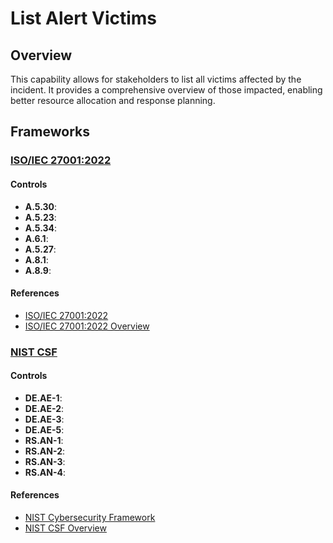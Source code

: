# List Alert Victims

## Overview

This capability allows for stakeholders to list all victims affected by the incident. It provides a comprehensive overview of those impacted, enabling better resource allocation and response planning.

## Frameworks
### [ISO/IEC 27001:2022](../frameworks/F0002.md)

#### Controls

- **A.5.30**: 
- **A.5.23**: 
- **A.5.34**: 
- **A.6.1**: 
- **A.5.27**: 
- **A.8.1**: 
- **A.8.9**: 

#### References

- [ISO/IEC 27001:2022](https://www.iso.org/standard/82875.html)
- [ISO/IEC 27001:2022 Overview](https://www.iso.org/isoiec-27001-information-security.html)

### [NIST CSF](../frameworks/F0003.md)

#### Controls

- **DE.AE-1**: 
- **DE.AE-2**: 
- **DE.AE-3**: 
- **DE.AE-5**: 
- **RS.AN-1**: 
- **RS.AN-2**: 
- **RS.AN-3**: 
- **RS.AN-4**: 

#### References

- [NIST Cybersecurity Framework](https://www.nist.gov/cyberframework)
- [NIST CSF Overview](https://www.nist.gov/cyberframework/overview)